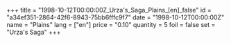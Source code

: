 +++
title = "1998-10-12T00:00:00Z_Urza's_Saga_Plains_[en]_false"
id = "a34ef351-2864-42f6-8943-75bb6fffc9f7"
date = "1998-10-12T00:00:00Z"
name = "Plains"
lang = ["en"]
price = "0.10"
quantity = 5
foil = false
set = "Urza's Saga"
+++
